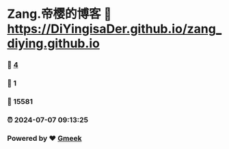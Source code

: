 # Zang.帝樱的博客 :link: https://DiYingisaDer.github.io/zang_diying.github.io 
### :page_facing_up: [4](https://DiYingisaDer.github.io/zang_diying.github.io/tag.html) 
### :speech_balloon: 1 
### :hibiscus: 15581 
### :alarm_clock: 2024-07-07 09:13:25 
### Powered by :heart: [Gmeek](https://github.com/Meekdai/Gmeek)
